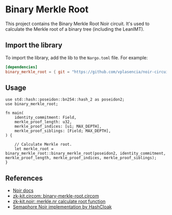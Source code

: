 # Binary Merkle Root

This project contains the Binary Merkle Root Noir circuit. It's used to calculate the Merkle root of a binary tree (including the LeanIMT).

## Import the library

To import the library, add the lib to the `Nargo.toml` file. For example:

```toml
[dependencies]
binary_merkle_root = { git = "https://github.com/vplasencia/noir-circuits", tag = "main", directory = "circuits/binary-merkle-root" }
```

## Usage

```nr
use std::hash::poseidon::bn254::hash_2 as poseidon2;
use binary_merkle_root;

fn main(
    identity_commitment: Field,
    merkle_proof_length: u32, 
    merkle_proof_indices: [u1; MAX_DEPTH], 
    merkle_proof_siblings: [Field; MAX_DEPTH], 
) {

    // Calculate Merkle root.
    let merkle_root = binary_merkle_root::binary_merkle_root(poseidon2, identity_commitment, merkle_proof_length, merkle_proof_indices, merkle_proof_siblings);
}
```

## References

- [Noir docs](https://noir-lang.org/)
- [zk-kit.circom: binary-merkle-root.circom](https://github.com/privacy-scaling-explorations/zk-kit.circom/blob/main/packages/binary-merkle-root/src/binary-merkle-root.circom)
- [zk-kit.noir: merkle.nr calculate root function](https://github.com/privacy-scaling-explorations/zk-kit.noir/blob/main/packages/merkle-trees/src/merkle.nr#L76)
- [Semaphore Noir implementation by HashCloak](https://github.com/hashcloak/semaphore-noir)
